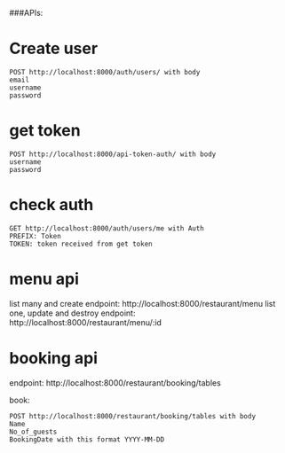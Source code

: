 ###APIs:

# Create user
```
POST http://localhost:8000/auth/users/ with body
email
username
password
```

# get token
```
POST http://localhost:8000/api-token-auth/ with body
username
password
```
# check auth
```
GET http://localhost:8000/auth/users/me with Auth
PREFIX: Token
TOKEN: token received from get token
```

# menu api
list many and create endpoint: http://localhost:8000/restaurant/menu
list one, update and destroy endpoint: http://localhost:8000/restaurant/menu/:id

# booking api
endpoint: http://localhost:8000/restaurant/booking/tables

book: 
```
POST http://localhost:8000/restaurant/booking/tables with body
Name
No_of_guests
BookingDate with this format YYYY-MM-DD
```